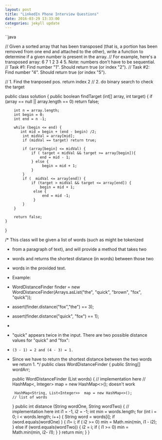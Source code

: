 ```yaml
---
layout: post
title: "LinkedIn Phone Interview Questions"
date: 2016-03-29 13:33:00
categories: jekyll update
---
```


``java

// Given a sorted array that has been transposed (that is, a portion has been removed from one end and attached to the other), write a function to determine if a given number is present in the array.
// For example, here's a transposed array: 6 7 1 2 3 4 5. Note: numbers don't have to be sequential.
// Task #1: Find number "1". Should return true (or index "2").
// Task #2: Find number "4". Should return true (or index "5").

// 1. Find the tranposed pos. return index 2
// 2. do binary search to check the target

<!-- begin     mid     end
6     7 1  2  3 4  5

6 7 1 2 3 4 5
Search for 7

1 1 2 1 1 1 1 1 1 1 -->

public class solution {
    public boolean findTarget (int[] array, int target) {
        if (array == null || array.length == 0) return false;
        
        int n = array.length;
        int begin = 0;
        int end = n -1;
        
        while (begin <= end) {
           int mid = begin + (end - begin) /2;
            int midVal = array[mid];
            if (midVal == target) return true;
            
            if (array[begin] <= midVal) {   
                if ( target < midVal && target >= array[begin]){
                    end = mid - 1;
                } else { 
                     begin = mid + 1;
                }
            }
            if (  midVal <= array[end]) {
                if (target > midVal && target <= array[end]) {
                    begin = mid + 1;
                 else {
                     end = mid -1;
                 }
            }
        }
        
        return false;
    }
}


/* This class will be given a list of words (such as might be tokenized
 * from a paragraph of text), and will provide a method that takes two
 * words and returns the shortest distance (in words) between those two
 * words in the provided text.
 * Example:
 *   WordDistanceFinder finder = new WordDistanceFinder(Arrays.asList("the", "quick", "brown", "fox", "quick"));
 *   assert(finder.distance("fox","the") == 3);
 *   assert(finder.distance("quick", "fox") == 1);
 *
 * "quick" appears twice in the input. There are two possible distance values for "quick" and "fox":
 *     (3 - 1) = 2 and (4 - 3) = 1.
 * Since we have to return the shortest distance between the two words we return 1.
 */
public class WordDistanceFinder {
    public String[] wordArr;
    
    public WordDistanceFinder (List<String> words) {
        // implementation here
       // HashMap<, Integer> map = new HashMap<>(); doesn't work
        
        HashMap<String, List<Integer>>  map = new HashMap<>();
       // list of words
      
       
    }
    public int distance (String wordOne, String wordTwo) {
        // implementation here
         int i1 = -1, i2 = -1;
         int min =  words.length;
         for (int i = 0; i < words.length; i++) {
             String word = words[i];
             if (word.equals(wordOne) ) {
                 i1= i;
                 if ( i2 >= 0) min = Math.min(min, i1 - i2);
             } else if (word.equals(wordTwo)) {
                 i2 = i;
                 if ( i1 >= 0) min = Math.min(min, i2- i1);
             }
         }
         return min;
    }
}

